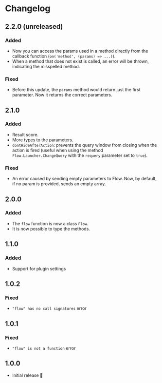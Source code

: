 # Changelog

## 2.2.0 (unreleased)

### Added

- Now you can access the params used in a method directly from the callback function (`on('method', (params) => ...)`).
- When a method that does not exist is called, an error will be thrown, indicating the misspelled method.

### Fixed

- Before this update, the `params` method would return just the first parameter. Now it returns the correct parameters. 

## 2.1.0

### Added

- Result score.
- More types to the parameters.
- `dontHideAfterAction`: prevents the query window from closing when the action is fired (useful when using the method `Flow.Launcher.ChangeQuery` with the `requery` parameter set to `true`).

### Fixed

- An error caused by sending empty parameters to Flow. Now, by default, if no param is provided, sends an empty array.

## 2.0.0

### Added

- The `flow` function is now a class `Flow`.
- It is now possible to type the methods.

## 1.1.0

### Added

- Support for plugin settings

## 1.0.2

### Fixed

- `"flow" has no call signatures` error

## 1.0.1

### Fixed

- `"flow" is not a function` error

## 1.0.0

- Initial release 🎉